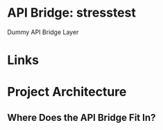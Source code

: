 API Bridge: stresstest
===============================
Dummy API Bridge Layer

# Links #


# Project Architecture #

## Where Does the API Bridge Fit In? ##
